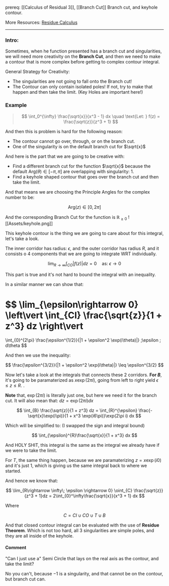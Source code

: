 prereq: [[Calculus of Residual 3]], [[Branch Cut]]
Branch cut, and keyhole contour. 

More Resources: [Residue Calculus](https://www-thphys.physics.ox.ac.uk/people/FrancescoHautmann/ComplexVariable/s1_12_sl9.pdf)

---

### Intro: 
Sometimes, when he function presented has a branch cut and singularities, we will need more creativity on the **Branch Cut**, and then we need to make a contour that is more complex before getting to complex contour integral.  

General Strategy for Creativity: 

* The singularities are not going to fall onto the Branch cut!
* The Contour can only contain isolated poles! If not, try to make that happen and then take the limit. (Key Holes are important here!)

### Example

> $$
> \int_0^{\infty} \frac{\sqrt{x}}{x^3 - 1} dx \quad \text{Let: } f(z) = \frac{\sqrt{z}}{z^3 + 1}
> $$

And then this is problem is hard for the following reason: 

* The contour cannot go over, through, or on the branch cut. 
* One of the singularity is on the default branch cut for $\sqrt{x}$

And here is the part that we are going to be creative with: 

* Find a different branch cut for the function $\sqrt{x}$ because the default $\text{Arg}(\theta) \in [-\pi, \pi]$ are overlapping with singularity: 1. 
* Find a keyhole shaped contour that goes over the branch cut and then take the limit. 

And that means we are choosing the Principle Angles for the complex number to be: 

$$
\text{Arg}(z) \in [0, 2\pi]
$$

And the corresponding Branch Cut for the function is $\mathbb{R}_{\geq 0}$ 
 ![[Assets/keyhole.png]]

This keyhole contour is the thing we are going to care about for this integral, let's take a look. 

The inner corridor has radius: $\epsilon$, and the outer corridor has radius $R$, and it consists o 4 components that we are going to integrate WRT individually. 

$$
\lim_{R\rightarrow \infty}\int_{CO} |f(z)| dz = 0 \quad \text{as: }
\epsilon \rightarrow 0
$$



This part is true and it's not hard to bound the integral with an inequality. 

In a similar manner we can show that: 

$$
\lim_{\epsilon\rightarrow 0} 
\left\vert 
\int_{CI} \frac{\sqrt{z}}{1 + z^3} dz
\right\vert
=
\int_{0}^{2\pi} 
\frac{\epsilon^{1/2}}{|1 + \epsilon^2 \exp(i\theta)|} \;\epsilon \; d\theta
$$

And then we use the inequality: 

$$
\frac{\epsilon^{3/2}}{|1 + \epsilon^2 \exp(i\theta)|} \leq \epsilon^{3/2}
$$

Now let's take a look at the integrals that connects these 2 corridors. **For $B$**, it's going to be paramaterized as $x\exp(2\pi i)$, going from left to right yield $\epsilon \leq z \leq R$. . 

**Note** that, $\exp(2\pi i)$ is literally just one, but here we need it for the branch cut. It will also mean that: $dz = \exp(2\pi i)dx$

$$
\int_{B} \frac{\sqrt{z}}{1 + z^3} dz =
\int_{R}^{\epsilon} \frac{-\sqrt{x}\exp(i\pi)}{1 + x^3 \exp(i6\pi)}\exp(2\pi i) dx
$$

Which will be simplified to: (I swapped the sign and integral bound)

$$
\int_{\epsilon}^{R}\frac{\sqrt{x}}{1 + x^3} dx
$$

And HOLY SHIT, this integral is the same as the integral we already have if we were to take the limit. 

For $T$, the same thing happen, because we are paramaterizing $z = x\exp(i 0)$ and it's just 1, which is giving us the same integral back to where we started. 

And hence we know that: 


$$
\lim_{R\rightarrow \infty\; \epsilon \rightarrow 0}
\oint_{C} 
\frac{\sqrt{z}}{z^3 + 1}dz = 2\int_{0}^\infty\frac{\sqrt{x}}{x^3 + 1} dx
$$

Where

$$
C = CI\cup CO\cup T\cup B
$$

And that closed contour integral can be evaluated with the use of **Residue Theorem**. Which is not too hard, all 3 singularities are simple poles, and they are all inside of the keyhole. 


#### Comment
"Can I just use a" Semi Circle that lays on the real axis as the contour, and take the limit? 

No you can't, because $-1$ is a singularity, and that cannot be on the contour, but branch cut can. 



